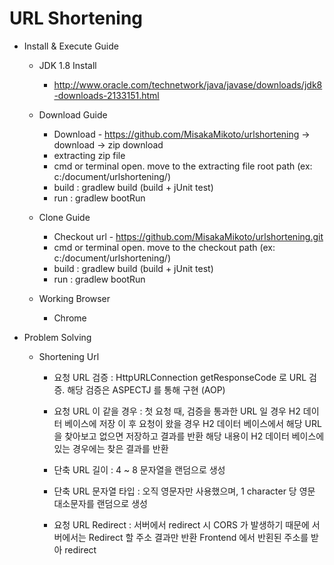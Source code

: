 # URL Shortening

- Install & Execute Guide

  - JDK 1.8 Install
    - http://www.oracle.com/technetwork/java/javase/downloads/jdk8-downloads-2133151.html
    
  - Download Guide
    - Download - https://github.com/MisakaMikoto/urlshortening -> download -> zip download
    - extracting zip file
    - cmd or terminal open. move to the extracting file root path (ex: c:/document/urlshortening/)    
    - build : gradlew build (build + jUnit test)    
    - run : gradlew bootRun

  - Clone Guide
    - Checkout url - https://github.com/MisakaMikoto/urlshortening.git
    - cmd or terminal open. move to the checkout path (ex: c:/document/urlshortening/)
    - build : gradlew build (build + jUnit test)    
    - run : gradlew bootRun
    
  - Working Browser
    - Chrome

- Problem Solving

  - Shortening Url
    - 요청 URL 검증 : HttpURLConnection getResponseCode 로 URL 검증. 해당 검증은 ASPECTJ 를 통해 구현 (AOP)
    - 요청 URL 이 같을 경우 : 첫 요청 때, 검증을 통과한 URL 일 경우 H2 데이터 베이스에 저장
                             이 후 요청이 왔을 경우 H2 데이터 베이스에서 해당 URL 을 찾아보고 없으면 저장하고 결과를 반환
                             해당 내용이 H2 데이터 베이스에 있는 경우에는 찾은 결과를 반환
                            
    - 단축 URL 길이 : 4 ~ 8 문자열을 랜덤으로 생성
    - 단축 URL 문자열 타입 : 오직 영문자만 사용했으며, 1 character 당 영문 대소문자를 랜덤으로 생성
    
    - 요청 URL Redirect : 서버에서 redirect 시 CORS 가 발생하기 때문에 서버에서는 Redirect 할 주소 결과만 반환
                          Frontend 에서 반횐된 주소를 받아 redirect
                          
            
